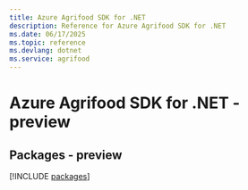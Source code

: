 ```yaml
---
title: Azure Agrifood SDK for .NET
description: Reference for Azure Agrifood SDK for .NET
ms.date: 06/17/2025
ms.topic: reference
ms.devlang: dotnet
ms.service: agrifood
---
```

# Azure Agrifood SDK for .NET - preview
## Packages - preview
[!INCLUDE [packages](agrifood-index.md)]